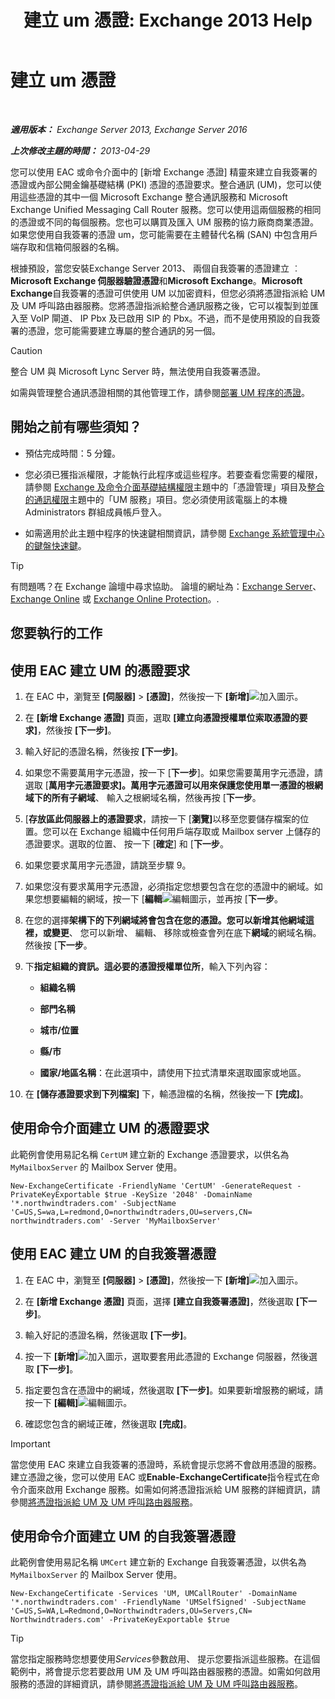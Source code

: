 ﻿---
title: '建立 um 憑證: Exchange 2013 Help'
TOCTitle: 建立 um 憑證
ms:assetid: 66807ee7-3d3f-482d-a3ac-d4e9baca3271
ms:mtpsurl: https://technet.microsoft.com/zh-tw/library/Dn205141(v=EXCHG.150)
ms:contentKeyID: 54652587
ms.date: 05/21/2018
mtps_version: v=EXCHG.150
ms.translationtype: MT
---

# 建立 um 憑證

 

_<strong>適用版本：</strong> Exchange Server 2013, Exchange Server 2016_

_<strong>上次修改主題的時間：</strong> 2013-04-29_

您可以使用 EAC 或命令介面中的 \[新增 Exchange 憑證\] 精靈來建立自我簽署的憑證或內部公開金鑰基礎結構 (PKI) 憑證的憑證要求。整合通訊 (UM)，您可以使用這些憑證的其中一個 Microsoft Exchange 整合通訊服務和 Microsoft Exchange Unified Messaging Call Router 服務。您可以使用這兩個服務的相同的憑證或不同的每個服務。您也可以購買及匯入 UM 服務的協力廠商商業憑證。如果您使用自我簽署的憑證 um，您可能需要在主體替代名稱 (SAN) 中包含用戶端存取和信箱伺服器的名稱。

根據預設，當您安裝Exchange Server 2013、 兩個自我簽署的憑證建立 ︰ <strong>Microsoft Exchange 伺服器驗證憑證</strong>和<strong>Microsoft Exchange</strong>。<strong>Microsoft Exchange</strong>自我簽署的憑證可供使用 UM 以加密資料，但您必須將憑證指派給 UM 及 UM 呼叫路由器服務。您將憑證指派給整合通訊服務之後，它可以複製到並匯入至 VoIP 閘道、 IP Pbx 及已啟用 SIP 的 Pbx。不過，而不是使用預設的自我簽署的憑證，您可能需要建立專屬的整合通訊的另一個。


> [!CAUTION]  
> 整合 UM 與 Microsoft Lync Server 時，無法使用自我簽署憑證。




如需與管理整合通訊憑證相關的其他管理工作，請參閱[部署 UM 程序的憑證](deploying-certificates-for-um-procedures-exchange-2013-help.md)。

## 開始之前有哪些須知？

  - 預估完成時間：5 分鐘。

  - 您必須已獲指派權限，才能執行此程序或這些程序。若要查看您需要的權限，請參閱 [Exchange 及命令介面基礎結構權限](exchange-and-shell-infrastructure-permissions-exchange-2013-help.md)主題中的「憑證管理」項目及[整合的通訊權限](unified-messaging-permissions-exchange-2013-help.md)主題中的「UM 服務」項目。您必須使用該電腦上的本機 Administrators 群組成員帳戶登入。

  - 如需適用於此主題中程序的快速鍵相關資訊，請參閱 [Exchange 系統管理中心的鍵盤快速鍵](keyboard-shortcuts-in-the-exchange-admin-center-exchange-online-protection-help.md)。


> [!TIP]  
> 有問題嗎？在 Exchange 論壇中尋求協助。 論壇的網址為：<a href="https://go.microsoft.com/fwlink/p/?linkid=60612">Exchange Server</a>、 <a href="https://go.microsoft.com/fwlink/p/?linkid=267542">Exchange Online</a> 或 <a href="https://go.microsoft.com/fwlink/p/?linkid=285351">Exchange Online Protection</a>。.




## 您要執行的工作

## 使用 EAC 建立 UM 的憑證要求

1.  在 EAC 中，瀏覽至 <strong>\[伺服器\]</strong> \> <strong>\[憑證\]</strong>，然後按一下 <strong>\[新增\]</strong>![加入圖示](images/JJ218640.c1e75329-d6d7-4073-a27d-498590bbb558(EXCHG.150).gif "加入圖示")。

2.  在 <strong>\[新增 Exchange 憑證\]</strong> 頁面，選取 <strong>\[建立向憑證授權單位索取憑證的要求\]</strong>，然後按 <strong>\[下一步\]</strong>。

3.  輸入好記的憑證名稱，然後按 <strong>\[下一步\]</strong>。

4.  如果您不需要萬用字元憑證，按一下 \[<strong>下一步</strong>\]。如果您需要萬用字元憑證，請選取 \[<strong>萬用字元憑證要求\]。萬用字元憑證可以用來保護您使用單一憑證的根網域下的所有子網域</strong>、 輸入之根網域名稱，然後再按 \[<strong>下一步</strong>。

5.  \[<strong>存放區此伺服器上的憑證要求</strong>，請按一下 \[<strong>瀏覽\]</strong>以移至您要儲存檔案的位置。您可以在 Exchange 組織中任何用戶端存取或 Mailbox server 上儲存的憑證要求。選取的位置、 按一下 \[<strong>確定</strong>\] 和 \[<strong>下一步</strong>。

6.  如果您要求萬用字元憑證，請跳至步驟 9。

7.  如果您沒有要求萬用字元憑證，必須指定您想要包含在您的憑證中的網域。如果您想要編輯的網域，按一下 \[<strong>編輯</strong>![編輯圖示](images/JJ218640.6f53ccb2-1f13-4c02-bea0-30690e6ea71d(EXCHG.150).gif "編輯圖示")，並再按 \[<strong>下一步</strong>。

8.  在您的選擇<strong>架構下的下列網域將會包含在您的憑證。您可以新增其他網域這裡，或變更</strong>、 您可以新增、 編輯、 移除或檢查會列在底下<strong>網域</strong>的網域名稱。然後按 \[<strong>下一步</strong>。

9.  下<strong>指定組織的資訊。這必要的憑證授權單位所</strong>，輸入下列內容：
    
      - <strong>組織名稱</strong>
    
      - <strong>部門名稱</strong>
    
      - <strong>城市/位置</strong>
    
      - <strong>縣/市</strong>
    
      - <strong>國家/地區名稱</strong>：在此選項中，請使用下拉式清單來選取國家或地區。

10. 在 <strong>\[儲存憑證要求到下列檔案\]</strong> 下，輸憑證檔的名稱，然後按一下 <strong>\[完成\]</strong>。

## 使用命令介面建立 UM 的憑證要求

此範例會使用易記名稱 `CertUM` 建立新的 Exchange 憑證要求，以供名為 `MyMailboxServer` 的 Mailbox Server 使用。

    New-ExchangeCertificate -FriendlyName 'CertUM' -GenerateRequest -PrivateKeyExportable $true -KeySize '2048' -DomainName '*.northwindtraders.com' -SubjectName 'C=US,S=wa,L=redmond,O=northwindtraders,OU=servers,CN= northwindtraders.com' -Server 'MyMailboxServer'

## 使用 EAC 建立 UM 的自我簽署憑證

1.  在 EAC 中，瀏覽至 <strong>\[伺服器\]</strong> \> <strong>\[憑證\]</strong>，然後按一下 <strong>\[新增\]</strong>![加入圖示](images/JJ218640.c1e75329-d6d7-4073-a27d-498590bbb558(EXCHG.150).gif "加入圖示")。

2.  在 <strong>\[新增 Exchange 憑證\]</strong> 頁面，選擇 <strong>\[建立自我簽署憑證\]</strong>，然後選取 <strong>\[下一步\]</strong>。

3.  輸入好記的憑證名稱，然後選取 <strong>\[下一步\]</strong>。

4.  按一下 <strong>\[新增\]</strong>![加入圖示](images/JJ218640.c1e75329-d6d7-4073-a27d-498590bbb558(EXCHG.150).gif "加入圖示")，選取要套用此憑證的 Exchange 伺服器，然後選取 <strong>\[下一步\]</strong>。

5.  指定要包含在憑證中的網域，然後選取 <strong>\[下一步\]</strong>。如果要新增服務的網域，請按一下 <strong>\[編輯\]</strong>![編輯圖示](images/JJ218640.6f53ccb2-1f13-4c02-bea0-30690e6ea71d(EXCHG.150).gif "編輯圖示")。

6.  確認您包含的網域正確，然後選取 <strong>\[完成\]</strong>。


> [!IMPORTANT]  
> 當您使用 EAC 來建立自我簽署的憑證時，系統會提示您將不會啟用憑證的服務。建立憑證之後，您可以使用 EAC 或<strong>Enable-ExchangeCertificate</strong>指令程式在命令介面來啟用 Exchange 服務。如需如何將憑證指派給 UM 服務的詳細資訊，請參閱<a href="assign-a-certificate-to-the-um-and-um-call-router-services-exchange-2013-help.md">將憑證指派給 UM 及 UM 呼叫路由器服務</a>。




## 使用命令介面建立 UM 的自我簽署憑證

此範例會使用易記名稱 `UMCert` 建立新的 Exchange 自我簽署憑證，以供名為 `MyMailboxServer` 的 Mailbox Server 使用。

    New-ExchangeCertificate -Services 'UM, UMCallRouter' -DomainName '*.northwindtraders.com' -FriendlyName 'UMSelfSigned' -SubjectName 'C=US,S=WA,L=Redmond,O=Northwindtraders,OU=Servers,CN= Northwindtraders.com' -PrivateKeyExportable $true


> [!TIP]  
> 當您指定服務時您想要使用<em>Services</em>參數啟用、 提示您要指派這些服務。在這個範例中，將會提示您若要啟用 UM 及 UM 呼叫路由器服務的憑證。如需如何啟用服務的憑證的詳細資訊，請參閱<a href="assign-a-certificate-to-the-um-and-um-call-router-services-exchange-2013-help.md">將憑證指派給 UM 及 UM 呼叫路由器服務</a>。



